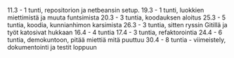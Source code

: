 11.3 - 1 tunti, repositorion ja netbeansin setup.
19.3 - 1 tunti, luokkien miettimistä ja muuta funtsimista
20.3 - 3 tuntia, koodauksen aloitus
25.3 - 5 tuntia, koodia, kunnianhimon karsimista
26.3 - 3 tuntia, sitten ryssin Gitillä ja työt katosivat hukkaan
16.4 - 4 tuntia
17.4 - 3 tuntia, refaktorointia
24.4 - 6 tuntia, demokuntoon, pitää miettiä mitä puuttuu
30.4 - 8 tuntia - viimeistely, dokumentointi ja testit loppuun